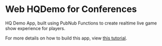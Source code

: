 # Web HQDemo for Conferences

HQ Demo App, built using PubNub Functions to create realtime live game show experience for players.

For more details on how to build this app, view [this tutorial](https://www.pubnub.com/blog/build-your-own-hq-trivia-app-for-android/).